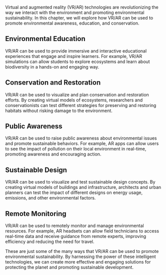 
Virtual and augmented reality (VR/AR) technologies are revolutionizing the way we interact with the environment and promoting environmental sustainability. In this chapter, we will explore how VR/AR can be used to promote environmental awareness, education, and conservation.

Environmental Education
-----------------------

VR/AR can be used to provide immersive and interactive educational experiences that engage and inspire learners. For example, VR/AR simulations can allow students to explore ecosystems and learn about biodiversity in a hands-on and engaging way.

Conservation and Restoration
----------------------------

VR/AR can be used to visualize and plan conservation and restoration efforts. By creating virtual models of ecosystems, researchers and conservationists can test different strategies for preserving and restoring habitats without risking damage to the environment.

Public Awareness
----------------

VR/AR can be used to raise public awareness about environmental issues and promote sustainable behaviors. For example, AR apps can allow users to see the impact of pollution on their local environment in real-time, promoting awareness and encouraging action.

Sustainable Design
------------------

VR/AR can be used to visualize and test sustainable design concepts. By creating virtual models of buildings and infrastructure, architects and urban planners can test the impact of different designs on energy usage, emissions, and other environmental factors.

Remote Monitoring
-----------------

VR/AR can be used to remotely monitor and manage environmental resources. For example, AR headsets can allow field technicians to access real-time data and receive guidance from remote experts, improving efficiency and reducing the need for travel.

These are just some of the many ways that VR/AR can be used to promote environmental sustainability. By harnessing the power of these intelligent technologies, we can create more effective and engaging solutions for protecting the planet and promoting sustainable development.
